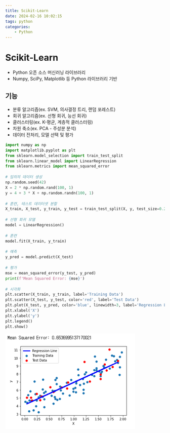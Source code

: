 ```yaml
---
title: Scikit-Learn
date: 2024-02-16 10:02:15
tags: python
categories:
    - Python
---
```

# Scikit-Learn

- Python 오픈 소스 머신러닝 라이브러리
- Numpy, SciPy, Matplotlib 등 Python 라이브러리 기반

## 기능
- 분류 알고리즘(ex. SVM, 의사결정 트리, 랜덤 포레스트)
- 회귀 알고리즘(ex. 선형 회귀, 능선 회귀)
- 클러스터링(ex. K-평균, 계층적 클러스터링)
- 차원 축소(ex. PCA - 주성분 분석)
- 데이터 전처리, 모델 선택 및 평가

```python
import numpy as np
import matplotlib.pyplot as plt
from sklearn.model_selection import train_test_split
from sklearn.linear_model import LinearRegression
from sklearn.metrics import mean_squared_error

# 임의의 데이터 생성
np.random.seed(42)
X = 2 * np.random.rand(100, 1)
y = 4 + 3 * X + np.random.randn(100, 1)

# 훈련, 테스트 데이터셋 분할
X_train, X_test, y_train, y_test = train_test_split(X, y, test_size=0.2, random_state=42)

# 선형 회귀 모델
model = LinearRegression()

# 훈련
model.fit(X_train, y_train)

# 예측
y_pred = model.predict(X_test)

# 평가
mse = mean_squared_error(y_test, y_pred)
print(f'Mean Squared Error: {mse}')

# 시각화
plt.scatter(X_train, y_train, label='Training Data')
plt.scatter(X_test, y_test, color='red', label='Test Data')
plt.plot(X_test, y_pred, color='blue', linewidth=3, label='Regression Line')
plt.xlabel('X')
plt.ylabel('y')
plt.legend()
plt.show()
```

![](../image/s.PNG)